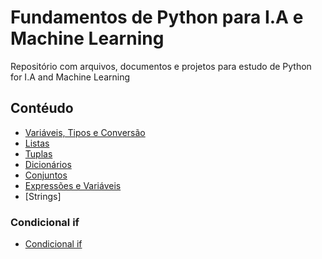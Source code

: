 # Fundamentos de Python para I.A e Machine Learning

Repositório com arquivos, documentos e projetos para estudo de Python for I.A and Machine Learning

## Contéudo

- [Variáveis, Tipos e Conversão](Tipos.ipynb)
- [Listas](Listas.ipynb)
- [Tuplas](Tuplas.ipynb)
- [Dicionários](Dicionarios.ipynb)
- [Conjuntos](Conjuntos.ipynb)
- [Expressões e Variáveis](Expressoes.ipynb)
- [Strings]

### Condicional if

- [Condicional if](Condicionalif.ipynb)




